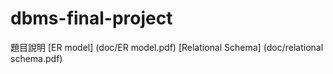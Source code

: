 # dbms-final-project
題目說明
[ER model] (doc/ER model.pdf)
[Relational Schema] (doc/relational schema.pdf)
